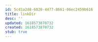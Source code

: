 ```yaml
---
id: 5cd1a2d8-6020-4477-8661-06ec2459b616
title: linkDir
desc: ''
updated: 1618573870732
created: 1618573870732
stub: true
---
```


